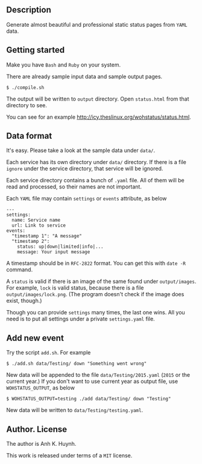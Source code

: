 ## Description

Generate almost beautiful and professional static status pages
from `YAML` data.

## Getting started

Make you have `Bash` and `Ruby` on your system.

There are already sample input data and sample output pages.

    $ ./compile.sh

The output will be written to `output` directory.
Open `status.html` from that directory to see.

You can see for an example http://icy.theslinux.org/wohstatus/status.html.

## Data format

It's easy. Please take a look at the sample data under `data/`.

Each service has its own directory under `data/` directory.
If there is a file `ignore` under the service directory,
that service will be ignored.

Each service directory contains a bunch of `.yaml` file.
All of them will be read and processed, so their names are not important.

Each `YAML` file may contain `settings` or `events` attribute, as below

    ---
    settings:
      name: Service name
      url: Link to service
    events:
      "timestamp 1": "A message"
      "timestamp 2":
        status: up|down|limited|info|...
        message: Your input message

A timestamp should be in `RFC-2822` format. You can get this
with `date -R` command.

A `status` is valid if there is an image of the same found under
`output/images`. For example, `lock` is valid status, because
there is a file `output/images/lock.png`.
(The program doesn't check if the image does exist, though.)

Though you can provide `settings` many times, the last one wins.
All you need is to put all settings under a private `settings.yaml` file.

## Add new event

Try the script `add.sh`. For example

    $ ./add.sh data/Testing/ down "Something went wrong"

New data will be appended to the file `data/Testing/2015.yaml`
(`2015` or the current year.) If you don't want to use current year
as output file, use `WOHSTATUS_OUTPUT`, as below

    $ WOHSTATUS_OUTPUT=testing ./add data/Testing/ down "Testing"

New data will be written to `data/Testing/testing.yaml`.

## Author. License

The author is Anh K. Huynh.

This work is released under terms of a `MIT` license.
